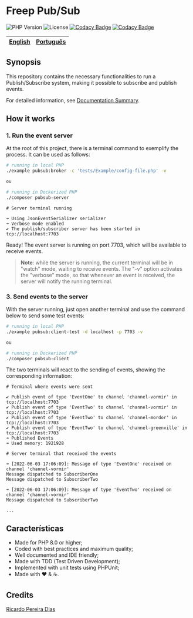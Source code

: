 # Freep Pub/Sub

![PHP Version](https://img.shields.io/badge/php-%5E8.0-blue)
![License](https://img.shields.io/badge/license-MIT-blue)
[![Codacy Badge](https://app.codacy.com/project/badge/Coverage/5a911e53f0cc421282d847d323f50203)](https://www.codacy.com/gh/ricardopedias/freep-pubsub/dashboard?utm_source=github.com&utm_medium=referral&utm_content=ricardopedias/freep-pubsub&utm_campaign=Badge_Coverage)
[![Codacy Badge](https://app.codacy.com/project/badge/Grade/5a911e53f0cc421282d847d323f50203)](https://www.codacy.com/gh/ricardopedias/freep-pubsub/dashboard?utm_source=github.com&amp;utm_medium=referral&amp;utm_content=ricardopedias/freep-pubsub&amp;utm_campaign=Badge_Grade)

[English](readme.md) | [Português](./docs/pt-br/leiame.md)
-- | --

## Synopsis

This repository contains the necessary functionalities to run a Publish/Subscribe system, making it possible to subscribe and publish events.

For detailed information, see [Documentation Summary](docs/en/index.md).

## How it works

### 1. Run the event server

At the root of this project, there is a terminal command to exemplify the process. It can be used as follows:

```bash
# running in local PHP
./example pubsub:broker -c 'tests/Example/config-file.php' -v

ou

# running in Dockerized PHP
./composer pubsub-server
```

```text
# Server terminal running

➜ Using JsonEventSerializer serializer
➜ Verbose mode enabled
✔ The publish/subscriber server has been started in tcp://localhost:7703
```

Ready! The event server is running on port 7703, which will be available to receive events.

> **Note**: while the server is running, the current terminal will be in "watch" mode, waiting to receive events. The "-v" option activates the "verbose" mode, so that whenever an event is received, the server will notify the running terminal.

### 3. Send events to the server

With the server running, just open another terminal and use the command below to send some test events:

```bash
# running in local PHP
./example pubsub:client-test -d localhost -p 7703 -v

ou

# running in Dockerized PHP
./composer pubsub-client
```

The two terminals will react to the sending of events, showing the corresponding information:

```text
# Terminal where events were sent

✔ Publish event of type 'EventOne' to channel 'channel-vormir' in tcp://localhost:7703
✔ Publish event of type 'EventTwo' to channel 'channel-vormir' in tcp://localhost:7703
✔ Publish event of type 'EventTwo' to channel 'channel-mordor' in tcp://localhost:7703
✔ Publish event of type 'EventTwo' to channel 'channel-greenville' in tcp://localhost:7703
➜ Published Events
➜ Used memory: 1921928
```

```text
# Server terminal that received the events

➜ [2022-06-03 17:06:09]: Message of type 'EventOne' received on channel 'channel-vormir'
Message dispatched to SubscriberOne
Message dispatched to SubscriberTwo

➜ [2022-06-03 17:06:09]: Message of type 'EventTwo' received on channel 'channel-vormir'
Message dispatched to SubscriberTwo

...
```

## Características

- Made for PHP 8.0 or higher;
- Coded with best practices and maximum quality;
- Well documented and IDE friendly;
- Made with TDD (Test Driven Development);
- Implemented with unit tests using PHPUnit;
- Made with :heart: &amp; :coffee:.

## Credits

[Ricardo Pereira Dias](https://www.ricardopedias.com.br)
